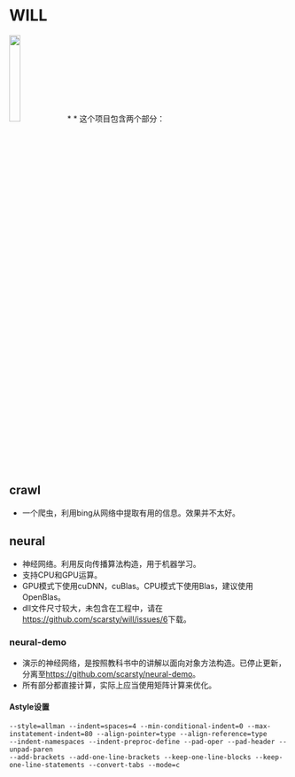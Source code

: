 # WILL
<img src='https://raw.githubusercontent.com/scarsty/will/master/logo-will.png' width = '20%'/>
* <https://scarsty.gitbooks.io/will/content/>
* 这个项目包含两个部分：

## crawl
* 一个爬虫，利用bing从网络中提取有用的信息。效果并不太好。

## neural
* 神经网络。利用反向传播算法构造，用于机器学习。
* 支持CPU和GPU运算。
* GPU模式下使用cuDNN，cuBlas。CPU模式下使用Blas，建议使用OpenBlas。
* dll文件尺寸较大，未包含在工程中，请在<https://github.com/scarsty/will/issues/6>下载。

### neural-demo
* 演示的神经网络，是按照教科书中的讲解以面向对象方法构造。已停止更新，分离至<https://github.com/scarsty/neural-demo>。
* 所有部分都直接计算，实际上应当使用矩阵计算来优化。

#### Astyle设置
```
--style=allman --indent=spaces=4 --min-conditional-indent=0 --max-instatement-indent=80 --align-pointer=type --align-reference=type 
--indent-namespaces --indent-preproc-define --pad-oper --pad-header --unpad-paren 
--add-brackets --add-one-line-brackets --keep-one-line-blocks --keep-one-line-statements --convert-tabs --mode=c
```